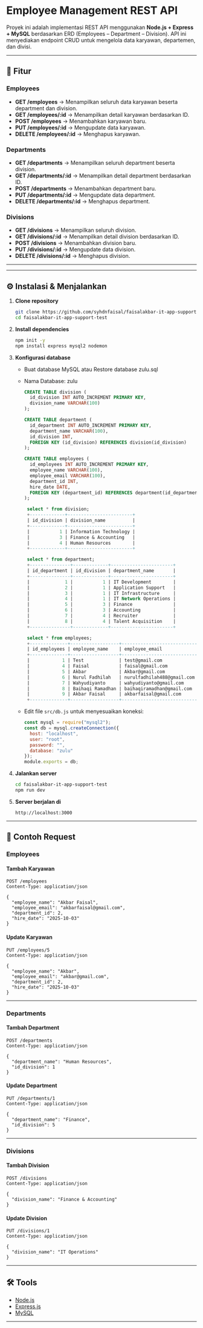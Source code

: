 # Employee Management REST API

Proyek ini adalah implementasi REST API menggunakan **Node.js + Express + MySQL** berdasarkan ERD (Employees – Department – Division). API ini menyediakan endpoint CRUD untuk mengelola data karyawan, departemen, dan divisi.

---

## 📌 Fitur

### Employees

* **GET /employees** → Menampilkan seluruh data karyawan beserta department dan division.
* **GET /employees/:id** → Menampilkan detail karyawan berdasarkan ID.
* **POST /employees** → Menambahkan karyawan baru.
* **PUT /employees/:id** → Mengupdate data karyawan.
* **DELETE /employees/:id** → Menghapus karyawan.

### Departments

* **GET /departments** → Menampilkan seluruh department beserta division.
* **GET /departments/:id** → Menampilkan detail department berdasarkan ID.
* **POST /departments** → Menambahkan department baru.
* **PUT /departments/:id** → Mengupdate data department.
* **DELETE /departments/:id** → Menghapus department.

### Divisions

* **GET /divisions** → Menampilkan seluruh division.
* **GET /divisions/:id** → Menampilkan detail division berdasarkan ID.
* **POST /divisions** → Menambahkan division baru.
* **PUT /divisions/:id** → Mengupdate data division.
* **DELETE /divisions/:id** → Menghapus division.

---

---

## ⚙️ Instalasi & Menjalankan

1. **Clone repository**

   ```bash
   git clone https://github.com/syhdnfaisal/faisalakbar-it-app-support-test
   cd faisalakbar-it-app-support-test
   ```

2. **Install dependencies**

   ```bash
   npm init -y
   npm install express mysql2 nodemon
   ```

3. **Konfigurasi database**

   * Buat database MySQL atau Restore database zulu.sql
   * Nama Database: zulu

     ```sql
     CREATE TABLE division (
       id_division INT AUTO_INCREMENT PRIMARY KEY,
       division_name VARCHAR(100)
     );

     CREATE TABLE department (
       id_department INT AUTO_INCREMENT PRIMARY KEY,
       department_name VARCHAR(100),
       id_division INT,
       FOREIGN KEY (id_division) REFERENCES division(id_division)
     );

     CREATE TABLE employees (
       id_employees INT AUTO_INCREMENT PRIMARY KEY,
       employee_name VARCHAR(100),
       employee_email VARCHAR(100),
       department_id INT,
       hire_date DATE,
       FOREIGN KEY (department_id) REFERENCES department(id_department)
     );
     ```

     ```sql
      select * from division;
      +-------------+------------------------+
      | id_division | division_name          |
      +-------------+------------------------+
      |           1 | Information Technology |
      |           3 | Finance & Accounting   |
      |           4 | Human Resources        |
      +-------------+------------------------+

      select * from department;
      +---------------+-------------+-----------------------+
      | id_department | id_division | department_name       |
      +---------------+-------------+-----------------------+
      |             1 |           1 | IT Development        |
      |             2 |           1 | Application Support   |
      |             3 |           1 | IT Infrastructure     |
      |             4 |           1 | IT Network Operations |
      |             5 |           3 | Finance               |
      |             6 |           3 | Accounting            |
      |             7 |           4 | Recruiter             |
      |             8 |           4 | Talent Acquisition    |
      +---------------+-------------+-----------------------+

      select * from employees;
      +--------------+------------------+----------------------------+---------------+------------+
      | id_employees | employee_name    | employee_email             | department_id | hire_date  |
      +--------------+------------------+----------------------------+---------------+------------+
      |            1 | Test             | test@gmail.com             |             5 | 2025-10-03 |
      |            4 | Faisal           | faisal@gmail.com           |             6 | 2025-10-03 |
      |            5 | Akbar            | Akbar@gmail.com            |             2 | 2025-10-03 |
      |            6 | Nurul Fadhilah   | nurulfadhilah488@gmail.com |             1 | 2025-10-03 |
      |            7 | Wahyudiyanto     | wahyudiyanto@gmail.com     |             7 | 2025-10-03 |
      |            8 | Baihaqi Ramadhan | baihaqiramadhan@gmail.com  |             4 | 2025-10-03 |
      |            9 | Akbar Faisal     | akbarfaisal@gmail.com      |             2 | 2025-10-03 |
      +--------------+------------------+----------------------------+---------------+------------+
     ```

   * Edit file `src/db.js` untuk menyesuaikan koneksi:

     ```js
     const mysql = require("mysql2");
     const db = mysql.createConnection({
       host: "localhost",
       user: "root",
       password: "",
       database: "zulu"
     });
     module.exports = db;
     ```

4. **Jalankan server**

    ```bash
   cd faisalakbar-it-app-support-test
   npm run dev
   ```
   

5. **Server berjalan di**

   ```
   http://localhost:3000
   ```

---

## 📮 Contoh Request

### Employees

#### Tambah Karyawan

```http
POST /employees
Content-Type: application/json

{
  "employee_name": "Akbar Faisal",
  "employee_email": "akbarfaisal@gmail.com",
  "department_id": 2,
  "hire_date": "2025-10-03"
}
```

#### Update Karyawan

```http
PUT /employees/5
Content-Type: application/json

{
  "employee_name": "Akbar",
  "employee_email": "akbar@gmail.com",
  "department_id": 2,
  "hire_date": "2025-10-03"
}
```

---

### Departments

#### Tambah Department

```http
POST /departments
Content-Type: application/json

{
  "department_name": "Human Resources",
  "id_division": 1
}
```

#### Update Department

```http
PUT /departments/1
Content-Type: application/json

{
  "department_name": "Finance",
  "id_division": 5
}
```

---

### Divisions

#### Tambah Division

```http
POST /divisions
Content-Type: application/json

{
  "division_name": "Finance & Accounting"
}
```

#### Update Division

```http
PUT /divisions/1
Content-Type: application/json

{
  "division_name": "IT Operations"
}
```

---

## 🛠 Tools

* [Node.js](https://nodejs.org/)
* [Express.js](https://expressjs.com/)
* [MySQL](https://www.mysql.com/)

---

